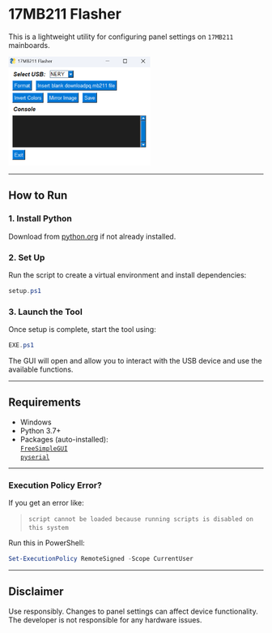 # 17MB211 Flasher

This is a lightweight utility for configuring panel settings on `17MB211` mainboards.

<img src="image/flasher.png" alt="17MB211 Flasher" width="280"/>

---

## How to Run

### 1. Install Python  
Download from [python.org](https://www.python.org/downloads/) if not already installed.

### 2. Set Up
Run the script to create a virtual environment and install dependencies:

```powershell
setup.ps1
```

### 3. Launch the Tool

Once setup is complete, start the tool using:

```powershell
EXE.ps1
```

The GUI will open and allow you to interact with the USB device and use the available functions.

---

## Requirements

- Windows
- Python 3.7+
- Packages (auto-installed):  
[`FreeSimpleGUI`](https://pypi.org/project/FreeSimpleGUI/)  
[`pyserial`](https://pypi.org/project/pyserial/)

---

### Execution Policy Error?

If you get an error like:

> `script cannot be loaded because running scripts is disabled on this system`

Run this in PowerShell:

```powershell
Set-ExecutionPolicy RemoteSigned -Scope CurrentUser
```

---

## Disclaimer

Use responsibly. Changes to panel settings can affect device functionality. The developer is not responsible for any hardware issues.

